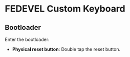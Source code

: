 # FEDEVEL Custom Keyboard

## Bootloader

Enter the bootloader:
* **Physical reset button**: Double tap the reset button.